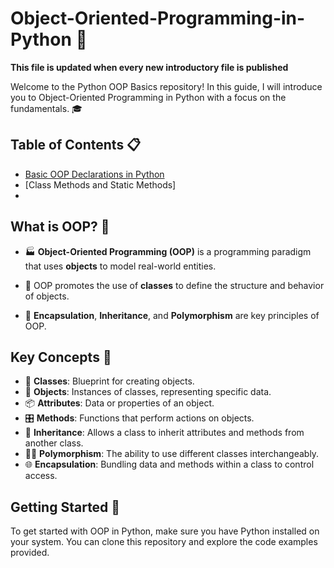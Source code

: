 # Object-Oriented-Programming-in-Python 🐍

**This file is updated when every new introductory file is published** 

Welcome to the Python OOP Basics repository! In this guide, I will introduce you to Object-Oriented Programming in Python with a focus on the fundamentals. 🎓

## Table of Contents 📋
- [Basic OOP Declarations in Python ](#(https://github.com/Navadeep2000/Object-Oriented-Programming-in-Python/blob/main/Basic-OOP-Declarations-in-Python.ipynb) )
- [Class Methods and Static Methods]
- 

## What is OOP? 🤔

- 🏭 **Object-Oriented Programming (OOP)** is a programming paradigm that uses **objects** to model real-world entities.

- 🌟 OOP promotes the use of **classes** to define the structure and behavior of objects.

- 🧩 **Encapsulation**, **Inheritance**, and **Polymorphism** are key principles of OOP.

## Key Concepts 🔑

- 🧬 **Classes**: Blueprint for creating objects.
- 🧳 **Objects**: Instances of classes, representing specific data.
- 📦 **Attributes**: Data or properties of an object.
- 🎛️ **Methods**: Functions that perform actions on objects.
- 🧬 **Inheritance**: Allows a class to inherit attributes and methods from another class.
- 🤹‍♀️ **Polymorphism**: The ability to use different classes interchangeably.
- 🌐 **Encapsulation**: Bundling data and methods within a class to control access.

## Getting Started 🚀

To get started with OOP in Python, make sure you have Python installed on your system. You can clone this repository and explore the code examples provided.
